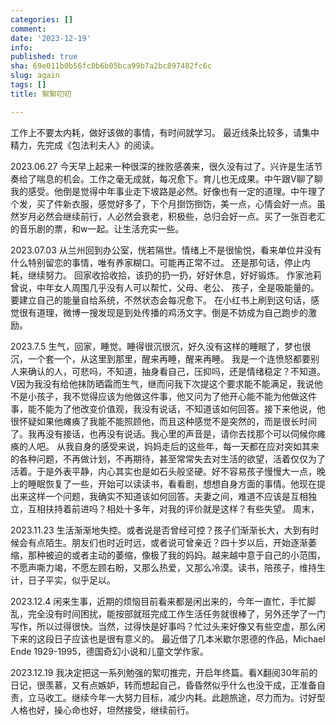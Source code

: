 ```yaml
---
categories: []
comment: 
date: '2023-12-19'
info: 
published: true
sha: 69e011b0b56fc0b6b05bca99b7a2bc897482fc6c
slug: again
tags: []
title: 絮絮叨叨

---
```


工作上不要太内耗，做好该做的事情，有时间就学习。
最近线条比较多，请集中精力，先完成《包法利夫人》的阅读。

2023.06.27
今天早上起来一种很深的挫败感袭来，很久没有过了。兴许是生活节奏给了喘息的机会。工作之毫无成就，每况愈下。育儿也无成果。中午跟V聊了聊我的感受。他倒是觉得中年事业走下坡路是必然。好像也有一定的道理。中午理了个发，买了件新衣服，感觉好多了，下个月捯饬捯饬，美一点，心情会好一点。虽然岁月必然会继续前行，人必然会衰老，积极些，总归会好一点。买了一张百老汇的音乐剧的票，和w一起。让生活充实一些。

2023.07.03
从兰州回到办公室，恍若隔世。情绪上不是很愉悦，看来单位并没有什么特别留恋的事情，唯有养家糊口。可能再正常不过。
还是那句话，停止内耗，继续努力。
回家收拾收拾，该扔的扔一扔，好好休息，好好锻炼。
作家池莉曾说，中年女人周围几乎没有人可以帮忙，父母、老公、 孩子，全是吸能量的。要建立自己的能量自给系统，不然状态会每况愈下。
在小红书上刷到这句话，感觉很有道理，微博一搜发现是到处传播的鸡汤文字。倒是不妨成为自己跑步的激励。

2023.7.5
生气，回家，睡觉。睡得很沉很沉，好久没有这样的睡眠了，梦也很沉，一个套一个，从这里到那里，醒来再睡，醒来再睡。
我是一个连愤怒都要别人来确认的人，可悲吗，不知道，抽身看自己，压抑吗，还是情绪稳定？不知道。
V因为我没有给他抹防晒霜而生气，继而问我下次提这个要求能不能满足，我说他不是小孩子，我不觉得应该为他做这件事，他又问为了他开心能不能为他做这件事，能不能为了他改变价值观，我没有说话，不知道该如何回答。接下来他说，他很怀疑如果他瘫痪了我能不能照顾他，而且这种感觉不是突然的，而是很长时间了。我再没有接话，也再没有说话。我心里的声音是，请你去找那个可以伺候你瘫痪的人吧。
从我自身的感受来说，妈妈走后的这些年，每一天都在应对突如其来的各种问题，不再做计划，不再期待，甚至常常失去对生活的欲望，活着仅仅为了活着。于是外表平静，内心其实也是如石头般坚硬。好不容易孩子慢慢大一点，晚上的睡眠恢复了一些，开始可以读读书，看看剧，想想自身方面的事情。他现在提出来这样一个问题，我确实不知道该如何回答。夫妻之间，难道不应该是互相独立，互相扶持着前进吗？相处十多年，对我的评价就是这样？有些失望。
周末，

2023.11.23
生活渐渐地失控。或者说是否曾经可控？孩子们渐渐长大，大到有时候会有点陌生。朋友们也时近时远，或者说可曾亲近？四十岁以后，开始逐渐萎缩，那种被迫的或者主动的萎缩，像极了我的妈妈。越来越中意于自己的小范围，不愿声嘶力竭，不愿左顾右盼，又那么热爱，又那么冷漠。读书，陪孩子，维持生计，日子平实，似乎足以。

2023.12.4
闲来生事，近期的烦恼目前看来都是闲出来的，今年一直忙，手忙脚乱，完全没有时间困扰，能按部就班完成工作生活任务就很棒了，另外还学了一门写作，所以过得很快。当然，过得快是好事吗？忙过头来好像又有些空虚，那么闲下来的这段日子应该也是很有意义的。
最近借了几本米歇尔恩德的作品，Michael Ende 1929-1995，德国奇幻小说和儿童文学作家。

2023.12.19
我决定把这一系列勉强的絮叨推完，开启年终篇。看X翻阅30年前的日记，很羡慕，又有点嫉妒，转而想起自己，昏昏然似乎什么也没干成，正准备自责，立马收工。继续今年一大努力目标，减少内耗。此趟旅途，尽力而为。讨好型人格也好，操心命也好，坦然接受，继续前行。